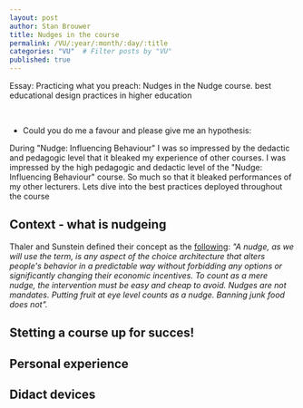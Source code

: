 ```yaml
---
layout: post
author: Stan Brouwer
title: Nudges in the course
permalink: /VU/:year/:month/:day/:title
categories: "VU"  # Filter posts by "VU"
published: true
---
```


Essay: Practicing what you preach: Nudges in the Nudge course.
best educational design practices in higher education
<!--excerpt -->

<br>

- Could you do me a favour and please give me an hypothesis:

During "Nudge: Influencing Behaviour" I was so impressed by the dedactic and pedagogic level that it bleaked my experience of other courses. 
I was impressed by the high  pedagogic and dedactic level of the "Nudge: Influencing Behaviour" course. So much so that it bleaked performances of my other lecturers. Lets dive into the best practices deployed throughout the course

## Context - what is nudgeing
Thaler and Sunstein defined their concept as the <a href="https://en.wikipedia.org/wiki/Nudge_theory#Definition">following</a>:
<cite>
"A nudge, as we will use the term, is any aspect of the choice architecture that alters people's behavior in a predictable way without forbidding any options or significantly changing their economic incentives. To count as a mere nudge, the intervention must be easy and cheap to avoid. Nudges are not mandates. Putting fruit at eye level counts as a nudge. Banning junk food does not".</cite>


## Stetting a course up for succes!


## Personal experience



## Didact devices
